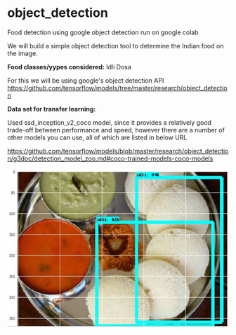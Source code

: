 # object_detection
Food detection using google object detection run on google colab


We will build a simple object detection tool to determine the Indian food on the image.

**Food classes/yypes considered:**
Idli 
Dosa

For this we will be using google's object detection API
https://github.com/tensorflow/models/tree/master/research/object_detection

**Data set for transfer learning:**

Used ssd_inception_v2_coco model, since it provides a relatively good trade-off between performance and speed, however there are a number of other models you can use, all of which are listed in below URL

https://github.com/tensorflow/models/blob/master/research/object_detection/g3doc/detection_model_zoo.md#coco-trained-models-coco-models

![](output.JPG)


